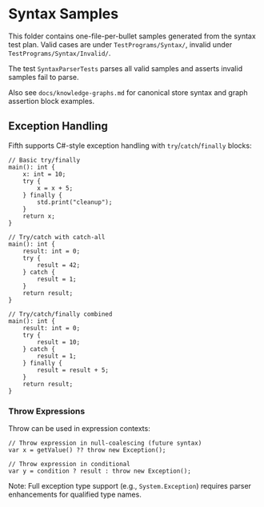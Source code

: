 # Syntax Samples

This folder contains one-file-per-bullet samples generated from the syntax test plan. Valid cases are under `TestPrograms/Syntax/`, invalid under `TestPrograms/Syntax/Invalid/`.

The test `SyntaxParserTests` parses all valid samples and asserts invalid samples fail to parse.

Also see `docs/knowledge-graphs.md` for canonical store syntax and graph assertion block examples.

## Exception Handling

Fifth supports C#-style exception handling with `try`/`catch`/`finally` blocks:

```fifth
// Basic try/finally
main(): int {
    x: int = 10;
    try {
        x = x + 5;
    } finally {
        std.print("cleanup");
    }
    return x;
}

// Try/catch with catch-all
main(): int {
    result: int = 0;
    try {
        result = 42;
    } catch {
        result = 1;
    }
    return result;
}

// Try/catch/finally combined
main(): int {
    result: int = 0;
    try {
        result = 10;
    } catch {
        result = 1;
    } finally {
        result = result + 5;
    }
    return result;
}
```

### Throw Expressions

Throw can be used in expression contexts:

```fifth
// Throw expression in null-coalescing (future syntax)
var x = getValue() ?? throw new Exception();

// Throw expression in conditional
var y = condition ? result : throw new Exception();
```

Note: Full exception type support (e.g., `System.Exception`) requires parser enhancements for qualified type names.
